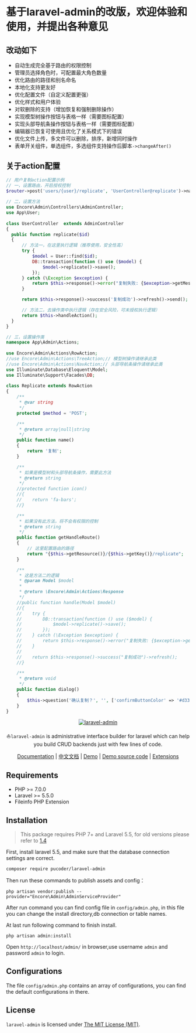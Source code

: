# 基于laravel-admin的改版，欢迎体验和使用，并提出各种意见

改动如下
---------

- 自动生成完全基于路由的权限控制
- 管理员选择角色时，可配置最大角色数量
- 优化路由的路径和别名命名
- 本地化支持更友好
- 优化配置文件（自定义配置更强）
- 优化样式和用户体验
- 对软删除的支持（增加恢复和强制删除操作）
- 实现模型树操作按钮与表格一样（需要图标配置）
- 实现头部导航条操作按钮与表格一样（需要图标配置）
- 编辑器已恢复可使用且优化了关系模式下的错误
- 优化文件上传，多文件可以删除，排序，新增同时操作
- 表单开关组件，单选组件，多选组件支持操作后脚本`->changeAfter()`

关于action配置
---------------

```php
// 用户复制action配置示例
// 一，设置路由，开启授权控制
$router->post('users/{user}/replicate', 'UserController@replicate')->name('users.replicate');
  
// 二，设置方法
use Encore\Admin\Controllers\AdminController;
use App\User;
  
class UserController  extends AdminController
{
  public function replicate($id)
  {
      // 方法一，在这里执行逻辑（推荐使用，安全性高）
      try {
          $model = User::find($id);
          DB::transaction(function () use ($model) {
              $model->replicate()->save();
          });
      } catch (\Exception $exception) {
          return $this->response()->error("复制失败: {$exception->getMessage()}")->send();
      }

      return $this->response()->success('复制成功')->refresh()->send();

      // 方法二，去操作类中执行逻辑（存在安全风险，可未授权执行逻辑）
      return $this->handleAction();
  }
}

// 三，设置操作类
namespace App\Admin\Actions;
    
use Encore\Admin\Actions\RowAction;
//use Encore\Admin\Actions\TreeAction;// 模型树操作请继承此类
//use Encore\Admin\Actions\NavAction;// 头部导航条操作请继承此类
use Illuminate\Database\Eloquent\Model;
use Illuminate\Support\Facades\DB;
    
class Replicate extends RowAction
{
    /**
     * @var string
     */
    protected $method = 'POST';

    /**
     * @return array|null|string
     */
    public function name()
    {
        return '复制';
    }

    /**
     * 如果是模型树和头部导航条操作，需要此方法
     * @return string
     */
    //protected function icon()
    //{
    //    return 'fa-bars';
    //}

    /**
     * 如果没有此方法，将不会有权限的控制
     * @return string
     */
    public function getHandleRoute()
    {
        // 这里配置路由的路径
        return "{$this->getResource()}/{$this->getKey()}/replicate";
    }

    /**
     * 这是方法二的逻辑
     * @param Model $model
     *
     * @return \Encore\Admin\Actions\Response
     */
    //public function handle(Model $model)
    //{
    //    try {
    //        DB::transaction(function () use ($model) {
    //            $model->replicate()->save();
    //        });
    //    } catch (\Exception $exception) {
    //        return $this->response()->error("复制失败: {$exception->getMessage()}");
    //    }
    //
    //    return $this->response()->success("复制成功")->refresh();
    //}

    /**
     * @return void
     */
    public function dialog()
    {
        $this->question('确认复制？', '', ['confirmButtonColor' => '#d33']);
    }
}
```

<p align="center">
<a href="https://laravel-admin.org/">
<img src="https://laravel-admin.org/images/logo002.png" alt="laravel-admin">
</a>

<p align="center">⛵<code>laravel-admin</code> is administrative interface builder for laravel which can help you build CRUD backends just with few lines of code.</p>

<p align="center">
<a href="https://laravel-admin.org/docs">Documentation</a> |
<a href="https://laravel-admin.org/docs/zh">中文文档</a> |
<a href="https://demo.laravel-admin.org">Demo</a> |
<a href="https://github.com/z-song/demo.laravel-admin.org">Demo source code</a> |
<a href="#extensions">Extensions</a>
</p>

Requirements
------------
 - PHP >= 7.0.0
 - Laravel >= 5.5.0
 - Fileinfo PHP Extension

Installation
------------

> This package requires PHP 7+ and Laravel 5.5, for old versions please refer to [1.4](https://laravel-admin.org/docs/v1.4/#/)

First, install laravel 5.5, and make sure that the database connection settings are correct.

```
composer require pucoder/laravel-admin
```

Then run these commands to publish assets and config：

```
php artisan vendor:publish --provider="Encore\Admin\AdminServiceProvider"
```
After run command you can find config file in `config/admin.php`, in this file you can change the install directory,db connection or table names.

At last run following command to finish install.
```
php artisan admin:install
```

Open `http://localhost/admin/` in browser,use username `admin` and password `admin` to login.

Configurations
------------
The file `config/admin.php` contains an array of configurations, you can find the default configurations in there.

License
------------
`laravel-admin` is licensed under [The MIT License (MIT)](LICENSE).
